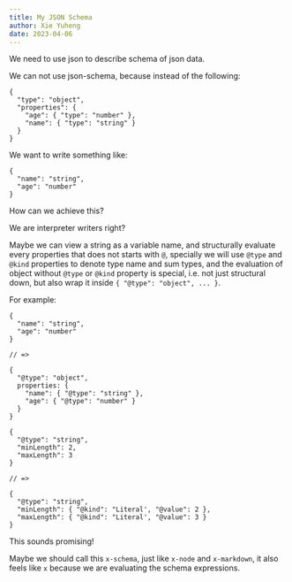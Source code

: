 ```yaml
---
title: My JSON Schema
author: Xie Yuheng
date: 2023-04-06
---
```


We need to use json to describe schema of json data.

We can not use json-schema, because instead of the following:

```
{
  "type": "object",
  "properties": {
    "age": { "type": "number" },
    "name": { "type": "string" }
  }
}
```

We want to write something like:

```
{
  "name": "string",
  "age": "number"
}
```

How can we achieve this?

We are interpreter writers right?

Maybe we can view a string as a variable name,
and structurally evaluate every properties that does not starts with `@`,
specially we will use `@type` and `@kind` properties to denote type name and sum types,
and the evaluation of object without `@type` or `@kind` property is special,
i.e. not just structural down, but also wrap it inside `{ "@type": "object", ... }`.

For example:

```
{
  "name": "string",
  "age": "number"
}

// =>

{
  "@type": "object",
  properties: {
    "name": { "@type": "string" },
    "age": { "@type": "number" }
  }
}
```

```
{
  "@type": "string",
  "minLength": 2,
  "maxLength": 3
}

// =>

{
  "@type": "string",
  "minLength": { "@kind": "Literal', "@value": 2 },
  "maxLength": { "@kind": "Literal', "@value": 3 }
}
```

This sounds promising!

Maybe we should call this `x-schema`, just like `x-node` and `x-markdown`,
it also feels like `x` because we are evaluating the schema expressions.
